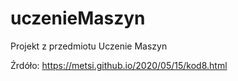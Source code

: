 # uczenieMaszyn
Projekt z przedmiotu Uczenie Maszyn

Źrdóło: https://metsi.github.io/2020/05/15/kod8.html
